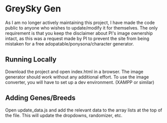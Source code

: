 GreySky Gen
=======
As I am no longer actively maintaining this project, I have made the code public to anyone who wishes to update/modify it for themselves. The only requirement is that you keep the disclaimer about PI's image ownership intact, as this was a request made by PI to prevent the site from being mistaken for a free adopatable/ponysona/character generator.

## Running Locally
Download the project and open index.html in a browser. The image generator should work without any additional effort. To use the image converter, you will have to set up a dev environment. (XAMPP or similar)

## Adding Genes/Breeds
Open update_data.js and add the relevant data to the array lists at the top of the file. This will update the dropdowns, randomizer, etc.